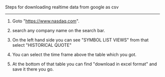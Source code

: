 

Steps for downloading realtime data from google as csv

**********************************************************************************************************************

1. Goto "https://www.nasdaq.com". 

2. search any company name on the search bar. 

3. On the left hand side you can see "SYMBOL LIST VIEWS" from that select "HISTORICAL QUOTE"

4. You can select the time frame above the table which you got.

5. At the bottom of that table you can find "download in excel format" and save it there you go.
      
      
